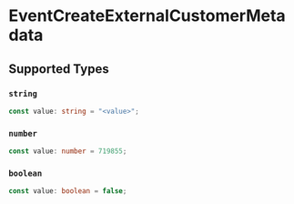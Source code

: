 # EventCreateExternalCustomerMetadata


## Supported Types

### `string`

```typescript
const value: string = "<value>";
```

### `number`

```typescript
const value: number = 719855;
```

### `boolean`

```typescript
const value: boolean = false;
```

